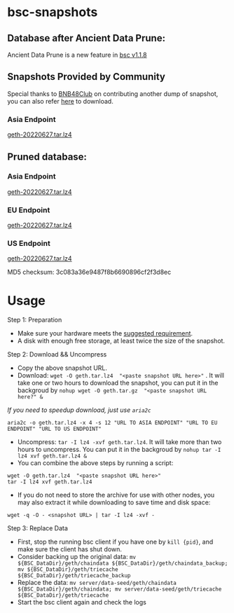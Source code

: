 
# bsc-snapshots

## Database after Ancient Data Prune:

Ancient Data Prune is a new feature in [bsc v1.1.8](https://github.com/binance-chain/bsc/releases/tag/v1.1.8)


## Snapshots Provided by Community

Special thanks to [BNB48Club](https://twitter.com/bnb48club) on contributing another dump of snapshot, you can also refer [here](https://github.com/BNB48Club/bsc-snapshots) to download.


### Asia Endpoint


[geth-20220627.tar.lz4
](https://tf-dex-prod-public-snapshot-site1.s3-accelerate.amazonaws.com/geth-20220627-prune-ancient.tar.lz4?AWSAccessKeyId=AKIAYINE6SBQPUZDDRRO&Signature=QmXn0N04tTWNmgr6ow4Hh3hRdaQ%3D&Expires=1659007230
)


## Pruned database:


### Asia Endpoint


[geth-20220627.tar.lz4
](https://tf-dex-prod-public-snapshot-site1.s3-accelerate.amazonaws.com/geth-20220627.tar.lz4?AWSAccessKeyId=AKIAYINE6SBQPUZDDRRO&Signature=LcNq9TzxNE1Oiba1q0ALhXRxN38%3D&Expires=1659007229
)

### EU Endpoint


[geth-20220627.tar.lz4
](https://tf-dex-prod-public-snapshot.s3-accelerate.amazonaws.com/geth-20220627.tar.lz4?AWSAccessKeyId=AKIAYINE6SBQPUZDDRRO&Signature=hBcmcj5h1x%2Bcyr2JLY5srokp1sY%3D&Expires=1659007229
)


### US Endpoint


[geth-20220627.tar.lz4
](https://tf-dex-prod-public-snapshot-site3.s3-accelerate.amazonaws.com/geth-20220627.tar.lz4?AWSAccessKeyId=AKIAYINE6SBQPUZDDRRO&Signature=CxUg7%2BJAqFIhI1sQSTwGLiezsbc%3D&Expires=1659007229
)

MD5 checksum: 3c083a36e9487f8b6690896cf2f3d8ec



# Usage 

Step 1: Preparation
- Make sure your hardware meets the [suggested requirement](https://docs.binance.org/smart-chain/developer/fullnode.html).
- A disk with enough free storage, at least twice the size of the snapshot.

Step 2: Download && Uncompress
- Copy the above snapshot URL.
- Download:  `wget -O geth.tar.lz4  "<paste snapshot URL here>"` . It will take one or two hours to download the snapshot, you can put it in the backgroud by `nohup wget -O geth.tar.gz  "<paste snapshot URL here?" &`


*If you need to speedup download, just use `aria2c`*
```
aria2c -o geth.tar.lz4 -x 4 -s 12 "URL TO ASIA ENDPOINT" "URL TO EU ENDPOINT" "URL TO US ENDPOINT"
```


- Uncompress: `tar -I lz4 -xvf geth.tar.lz4`. It will take more than two hours to uncompress. You can put it in the backgroud by `nohup tar -I lz4 xvf geth.tar.lz4 &`
- You can combine the above steps by running a script:
```
wget -O geth.tar.lz4  "<paste snapshot URL here>"
tar -I lz4 xvf geth.tar.lz4
```


- If you do not need to store the archive for use with other nodes, you may also extract it while downloading to save time and disk space:
```
wget -q -O - <snapshot URL> | tar -I lz4 -xvf -
```


Step 3: Replace Data
- First, stop the running bsc client if you have one by `kill {pid}`, and make sure the client has shut down.
- Consider backing up the original data: `mv ${BSC_DataDir}/geth/chaindata ${BSC_DataDir}/geth/chaindata_backup; mv ${BSC_DataDir}/geth/triecache ${BSC_DataDir}/geth/triecache_backup`
- Replace the data: `mv server/data-seed/geth/chaindata ${BSC_DataDir}/geth/chaindata; mv server/data-seed/geth/triecache ${BSC_DataDir}/geth/triecache`
- Start the bsc client again and check the logs

